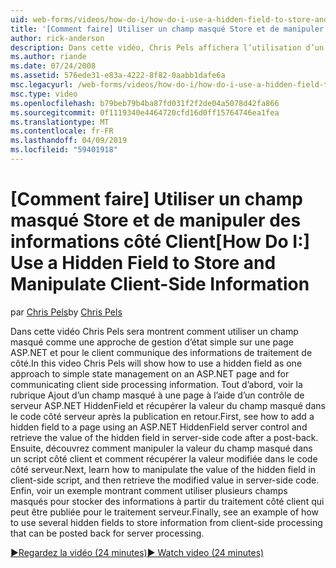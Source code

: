 ```yaml
---
uid: web-forms/videos/how-do-i/how-do-i-use-a-hidden-field-to-store-and-manipulate-client-side-information
title: '[Comment faire] Utiliser un champ masqué Store et de manipuler des informations côté Client | Microsoft Docs'
author: rick-anderson
description: Dans cette vidéo, Chris Pels affichera l’utilisation d’un champ masqué comme une approche de gestion d’état simple sur une page ASP.NET et la communication côté client...
ms.author: riande
ms.date: 07/24/2008
ms.assetid: 576ede31-e83a-4222-8f82-0aabb1dafe6a
msc.legacyurl: /web-forms/videos/how-do-i/how-do-i-use-a-hidden-field-to-store-and-manipulate-client-side-information
msc.type: video
ms.openlocfilehash: b79beb79b4ba87fd031f2f2de04a5078d42fa866
ms.sourcegitcommit: 0f1119340e4464720cfd16d0ff15764746ea1fea
ms.translationtype: MT
ms.contentlocale: fr-FR
ms.lasthandoff: 04/09/2019
ms.locfileid: "59401918"
---
```

# <a name="how-do-i-use-a-hidden-field-to-store-and-manipulate-client-side-information"></a><span data-ttu-id="19b8a-103">[Comment faire] Utiliser un champ masqué Store et de manipuler des informations côté Client</span><span class="sxs-lookup"><span data-stu-id="19b8a-103">[How Do I:] Use a Hidden Field to Store and Manipulate Client-Side Information</span></span>

<span data-ttu-id="19b8a-104">par [Chris Pels](https://twitter.com/chrispels)</span><span class="sxs-lookup"><span data-stu-id="19b8a-104">by [Chris Pels](https://twitter.com/chrispels)</span></span>

<span data-ttu-id="19b8a-105">Dans cette vidéo Chris Pels sera montrent comment utiliser un champ masqué comme une approche de gestion d’état simple sur une page ASP.NET et pour le client communique des informations de traitement de côté.</span><span class="sxs-lookup"><span data-stu-id="19b8a-105">In this video Chris Pels will show how to use a hidden field as one approach to simple state management on an ASP.NET page and for communicating client side processing information.</span></span> <span data-ttu-id="19b8a-106">Tout d’abord, voir la rubrique Ajout d’un champ masqué à une page à l’aide d’un contrôle de serveur ASP.NET HiddenField et récupérer la valeur du champ masqué dans le code côté serveur après la publication en retour.</span><span class="sxs-lookup"><span data-stu-id="19b8a-106">First, see how to add a hidden field to a page using an ASP.NET HiddenField server control and retrieve the value of the hidden field in server-side code after a post-back.</span></span> <span data-ttu-id="19b8a-107">Ensuite, découvrez comment manipuler la valeur du champ masqué dans un script côté client et comment récupérer la valeur modifiée dans le code côté serveur.</span><span class="sxs-lookup"><span data-stu-id="19b8a-107">Next, learn how to manipulate the value of the hidden field in client-side script, and then retrieve the modified value in server-side code.</span></span> <span data-ttu-id="19b8a-108">Enfin, voir un exemple montrant comment utiliser plusieurs champs masqués pour stocker des informations à partir du traitement côté client qui peut être publiée pour le traitement serveur.</span><span class="sxs-lookup"><span data-stu-id="19b8a-108">Finally, see an example of how to use several hidden fields to store information from client-side processing that can be posted back for server processing.</span></span>

[<span data-ttu-id="19b8a-109">&#9654;Regardez la vidéo (24 minutes)</span><span class="sxs-lookup"><span data-stu-id="19b8a-109">&#9654; Watch video (24 minutes)</span></span>](https://channel9.msdn.com/Blogs/ASP-NET-Site-Videos/how-do-i-use-a-hidden-field-to-store-and-manipulate-client-side-information)
